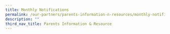 ```yaml
---
title: Monthly Notifications
permalink: /our-partners/parents-information-n-resources/monthly-notifications/
description: ""
third_nav_title: Parents Information & Resource
---
```

